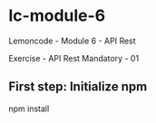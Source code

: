 # lc-module-6

Lemoncode - Module 6 - API Rest

Exercise - API Rest Mandatory - 01

## First step: Initialize npm
npm install